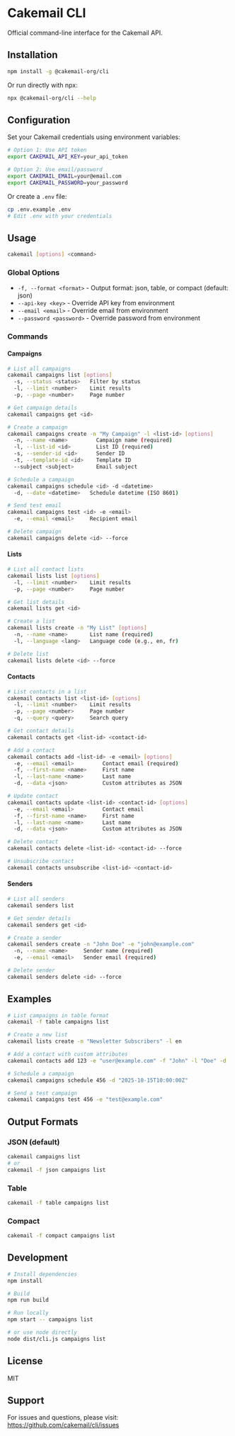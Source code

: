 # Cakemail CLI

Official command-line interface for the Cakemail API.

## Installation

```bash
npm install -g @cakemail-org/cli
```

Or run directly with npx:

```bash
npx @cakemail-org/cli --help
```

## Configuration

Set your Cakemail credentials using environment variables:

```bash
# Option 1: Use API token
export CAKEMAIL_API_KEY=your_api_token

# Option 2: Use email/password
export CAKEMAIL_EMAIL=your@email.com
export CAKEMAIL_PASSWORD=your_password
```

Or create a `.env` file:

```bash
cp .env.example .env
# Edit .env with your credentials
```

## Usage

```bash
cakemail [options] <command>
```

### Global Options

- `-f, --format <format>` - Output format: json, table, or compact (default: json)
- `--api-key <key>` - Override API key from environment
- `--email <email>` - Override email from environment
- `--password <password>` - Override password from environment

### Commands

#### Campaigns

```bash
# List all campaigns
cakemail campaigns list [options]
  -s, --status <status>   Filter by status
  -l, --limit <number>    Limit results
  -p, --page <number>     Page number

# Get campaign details
cakemail campaigns get <id>

# Create a campaign
cakemail campaigns create -n "My Campaign" -l <list-id> [options]
  -n, --name <name>         Campaign name (required)
  -l, --list-id <id>        List ID (required)
  -s, --sender-id <id>      Sender ID
  -t, --template-id <id>    Template ID
  --subject <subject>       Email subject

# Schedule a campaign
cakemail campaigns schedule <id> -d <datetime>
  -d, --date <datetime>   Schedule datetime (ISO 8601)

# Send test email
cakemail campaigns test <id> -e <email>
  -e, --email <email>     Recipient email

# Delete campaign
cakemail campaigns delete <id> --force
```

#### Lists

```bash
# List all contact lists
cakemail lists list [options]
  -l, --limit <number>    Limit results
  -p, --page <number>     Page number

# Get list details
cakemail lists get <id>

# Create a list
cakemail lists create -n "My List" [options]
  -n, --name <name>       List name (required)
  -l, --language <lang>   Language code (e.g., en, fr)

# Delete list
cakemail lists delete <id> --force
```

#### Contacts

```bash
# List contacts in a list
cakemail contacts list <list-id> [options]
  -l, --limit <number>    Limit results
  -p, --page <number>     Page number
  -q, --query <query>     Search query

# Get contact details
cakemail contacts get <list-id> <contact-id>

# Add a contact
cakemail contacts add <list-id> -e <email> [options]
  -e, --email <email>         Contact email (required)
  -f, --first-name <name>     First name
  -l, --last-name <name>      Last name
  -d, --data <json>           Custom attributes as JSON

# Update contact
cakemail contacts update <list-id> <contact-id> [options]
  -e, --email <email>         Contact email
  -f, --first-name <name>     First name
  -l, --last-name <name>      Last name
  -d, --data <json>           Custom attributes as JSON

# Delete contact
cakemail contacts delete <list-id> <contact-id> --force

# Unsubscribe contact
cakemail contacts unsubscribe <list-id> <contact-id>
```

#### Senders

```bash
# List all senders
cakemail senders list

# Get sender details
cakemail senders get <id>

# Create a sender
cakemail senders create -n "John Doe" -e "john@example.com"
  -n, --name <name>     Sender name (required)
  -e, --email <email>   Sender email (required)

# Delete sender
cakemail senders delete <id> --force
```

## Examples

```bash
# List campaigns in table format
cakemail -f table campaigns list

# Create a new list
cakemail lists create -n "Newsletter Subscribers" -l en

# Add a contact with custom attributes
cakemail contacts add 123 -e "user@example.com" -f "John" -l "Doe" -d '{"company":"Acme"}'

# Schedule a campaign
cakemail campaigns schedule 456 -d "2025-10-15T10:00:00Z"

# Send a test campaign
cakemail campaigns test 456 -e "test@example.com"
```

## Output Formats

### JSON (default)
```bash
cakemail campaigns list
# or
cakemail -f json campaigns list
```

### Table
```bash
cakemail -f table campaigns list
```

### Compact
```bash
cakemail -f compact campaigns list
```

## Development

```bash
# Install dependencies
npm install

# Build
npm run build

# Run locally
npm start -- campaigns list

# or use node directly
node dist/cli.js campaigns list
```

## License

MIT

## Support

For issues and questions, please visit: https://github.com/cakemail/cli/issues
